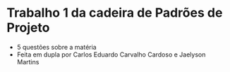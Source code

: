 # Trabalho 1 da cadeira de Padrões de Projeto
- 5 questões sobre a matéria
- Feita em dupla por Carlos Eduardo Carvalho Cardoso e Jaelyson Martins
